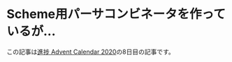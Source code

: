 # Scheme用パーサコンビネータを作っているが...

この記事は[進捗 Advent Calendar 2020](https://github.com/t-sin/shinchoku-advent-calendar-2020)の8日目の記事です。


